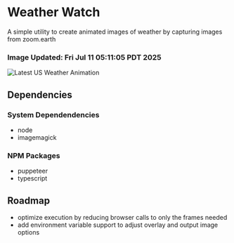 # Weather Watch

A simple utility to create animated images of weather by capturing images from zoom.earth

### Image Updated: Fri Jul 11 05:11:05 PDT 2025

![Latest US Weather Animation](animations/2025-07-11.webp)

## Dependencies
### System Dependendencies
* node
* imagemagick
### NPM Packages
* puppeteer
* typescript

## Roadmap
* optimize execution by reducing browser calls to only the frames needed
* add environment variable support to adjust overlay and output image options
